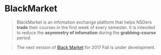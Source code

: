 # BlackMarket
> BlackMarket is an infomation exchange platform that helps NSDers **trade** their courses in the first week of every semester. It is intended to reduce the **asymmetry of infomation** during the **grabbing-course** period. 

> The next version of [Black Market](https://pkublackmarket.cn/) for 2017 Fall is under development.
